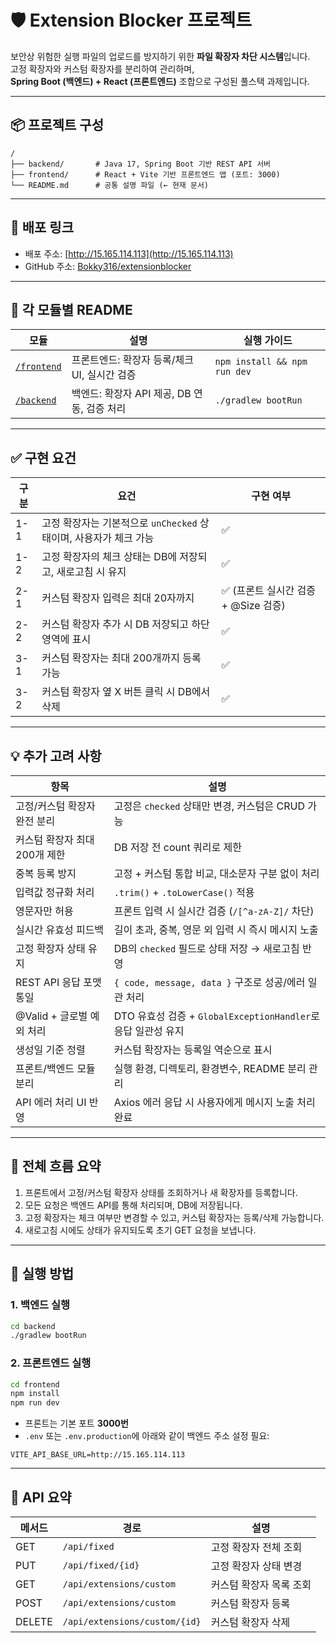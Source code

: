 # 🛡️ Extension Blocker 프로젝트

보안상 위험한 실행 파일의 업로드를 방지하기 위한 **파일 확장자 차단 시스템**입니다.  
고정 확장자와 커스텀 확장자를 분리하여 관리하며,  
**Spring Boot (백엔드) + React (프론트엔드)** 조합으로 구성된 풀스택 과제입니다.

---

## 📦 프로젝트 구성

```
/
├── backend/       # Java 17, Spring Boot 기반 REST API 서버
├── frontend/      # React + Vite 기반 프론트엔드 앱 (포트: 3000)
└── README.md      # 공통 설명 파일 (← 현재 문서)
```

---

## 🔗 배포 링크

* 배포 주소: [http://15.165.114.113](http://15.165.114.113)
* GitHub 주소: [Bokky316/extensionblocker](https://github.com/Bokky316/extensionblocker)

---

## 🔗 각 모듈별 README

| 모듈 | 설명 | 실행 가이드 |
|------|------|-------------|
| [`/frontend`](./frontend/README.md) | 프론트엔드: 확장자 등록/체크 UI, 실시간 검증 | `npm install && npm run dev` |
| [`/backend`](./backend/README.md) | 백엔드: 확장자 API 제공, DB 연동, 검증 처리 | `./gradlew bootRun` |

---

## ✅ 구현 요건

| 구분 | 요건 | 구현 여부 |
|------|------|-----------|
| 1-1 | 고정 확장자는 기본적으로 `unChecked` 상태이며, 사용자가 체크 가능 | ✅ |
| 1-2 | 고정 확장자의 체크 상태는 DB에 저장되고, 새로고침 시 유지 | ✅ |
| 2-1 | 커스텀 확장자 입력은 최대 20자까지 | ✅ (프론트 실시간 검증 + @Size 검증) |
| 2-2 | 커스텀 확장자 추가 시 DB 저장되고 하단 영역에 표시 | ✅ |
| 3-1 | 커스텀 확장자는 최대 200개까지 등록 가능 | ✅ |
| 3-2 | 커스텀 확장자 옆 X 버튼 클릭 시 DB에서 삭제 | ✅ |

---

## 💡 추가 고려 사항

| 항목 | 설명 |
|------|------|
| 고정/커스텀 확장자 완전 분리 | 고정은 `checked` 상태만 변경, 커스텀은 CRUD 가능 |
| 커스텀 확장자 최대 200개 제한 | DB 저장 전 count 쿼리로 제한 |
| 중복 등록 방지 | 고정 + 커스텀 통합 비교, 대소문자 구분 없이 처리 |
| 입력값 정규화 처리 | `.trim()` + `.toLowerCase()` 적용 |
| 영문자만 허용 | 프론트 입력 시 실시간 검증 (`/[^a-zA-Z]/` 차단) |
| 실시간 유효성 피드백 | 길이 초과, 중복, 영문 외 입력 시 즉시 메시지 노출 |
| 고정 확장자 상태 유지 | DB의 `checked` 필드로 상태 저장 → 새로고침 반영 |
| REST API 응답 포맷 통일 | `{ code, message, data }` 구조로 성공/에러 일관 처리 |
| @Valid + 글로벌 예외 처리 | DTO 유효성 검증 + `GlobalExceptionHandler`로 응답 일관성 유지 |
| 생성일 기준 정렬 | 커스텀 확장자는 등록일 역순으로 표시 |
| 프론트/백엔드 모듈 분리 | 실행 환경, 디렉토리, 환경변수, README 분리 관리 |
| API 에러 처리 UI 반영 | Axios 에러 응답 시 사용자에게 메시지 노출 처리 완료 |

---

## 🧩 전체 흐름 요약

1. 프론트에서 고정/커스텀 확장자 상태를 조회하거나 새 확장자를 등록합니다.
2. 모든 요청은 백엔드 API를 통해 처리되며, DB에 저장됩니다.
3. 고정 확장자는 체크 여부만 변경할 수 있고, 커스텀 확장자는 등록/삭제 가능합니다.
4. 새로고침 시에도 상태가 유지되도록 초기 GET 요청을 보냅니다.

---

## 🧪 실행 방법

### 1. 백엔드 실행

```bash
cd backend
./gradlew bootRun
```

### 2. 프론트엔드 실행

```bash
cd frontend
npm install
npm run dev
```

* 프론트는 기본 포트 **3000번**
* `.env` 또는 `.env.production`에 아래와 같이 백엔드 주소 설정 필요:

```env
VITE_API_BASE_URL=http://15.165.114.113
```

---

## 📮 API 요약

| 메서드    | 경로                            | 설명            |
| --------- | ----------------------------- | --------------- |
| GET       | `/api/fixed`                  | 고정 확장자 전체 조회  |
| PUT       | `/api/fixed/{id}`             | 고정 확장자 상태 변경  |
| GET       | `/api/extensions/custom`      | 커스텀 확장자 목록 조회 |
| POST      | `/api/extensions/custom`      | 커스텀 확장자 등록    |
| DELETE    | `/api/extensions/custom/{id}` | 커스텀 확장자 삭제    |
